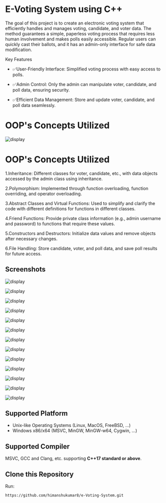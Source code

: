 
# E-Voting System using C++

The goal of this project is to create an electronic voting system that efficiently handles and manages voting, candidate, and voter data. The method guarantees a simple, paperless voting process that requires less human involvement and makes polls easily accessible. Regular users can quickly cast their ballots, and it has an admin-only interface for safe data modification.

Key Features

+ :white_check_mark:User-Friendly Interface: Simplified voting process with easy access to polls.

+ :white_check_mark:Admin Control: Only the admin can manipulate voter, candidate, and poll data, ensuring security.

+ :white_check_mark:Efficient Data Management: Store and update voter, candidate, and poll data seamlessly.

  
# OOP's Concepts Utilized

![display](./ScreenShot/ProjectStructure.png)

# OOP's Concepts Utilized

1.Inheritance: Different classes for voter, candidate, etc., with data objects accessed by the admin class using inheritance.

2.Polymorphism: Implemented through function overloading, function overriding, and operator overloading.

3.Abstract Classes and Virtual Functions: Used to simplify and clarify the code with different definitions for functions in different classes.

4.Friend Functions: Provide private class information (e.g., admin username and password) to functions that require these values.

5.Constructors and Destructors: Initialize data values and remove objects after necessary changes.

6.File Handling: Store candidate, voter, and poll data, and save poll results for future access.


## Screenshots

![display](./ScreenShot/LoginPage.png)

![display](./ScreenShot/AdminLoginPage.png)

![display](./ScreenShot/AdminPage.png)

![display](./ScreenShot/CandidateConfirmation.png)

![display](./ScreenShot/CandidateLogin.png)

![display](./ScreenShot/VoterRegistration.png)

![display](./ScreenShot/VoterConfirmation.png)

![display](./ScreenShot/Poll.png)

![display](./ScreenShot/PollCandiate.png)

![display](./ScreenShot/candiateconfirmation.png)

![display](./ScreenShot/StartPoll.png)

![display](./ScreenShot/PollPage.png)

![display](./ScreenShot/PreviousPoll.png)





## Supported Platform

+ Unix-like Operating Systems (Linux, MacOS, FreeBSD, ...)
+ Windows x86/x64 (MSVC, MinGW, MinGW-w64, Cygwin, ...)
  

## Supported Compiler

MSVC, GCC and Clang, etc. supporting **C++17 standard or above**.

## Clone this Repository

Run:

```shell
https://github.com/himanshukumar8/e-Voting-System.git
```


